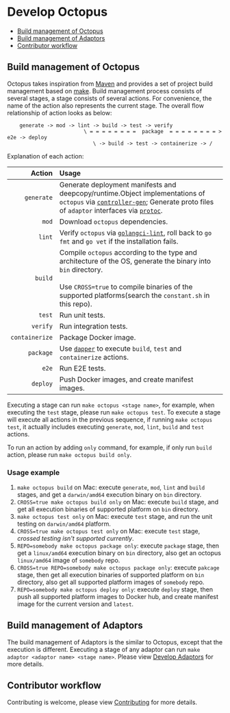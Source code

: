 # Develop Octopus

<!-- toc -->

- [Build management of Octopus](#build-management-of-octopus)
- [Build management of Adaptors](#build-management-of-adaptors)
- [Contributor workflow](#contributor-workflow)

<!-- /toc -->

## Build management of Octopus

Octopus takes inspiration from [Maven](https://maven.apache.org/) and provides a set of project build management based on [make](https://www.gnu.org/software/make/manual/make.html). Build management process consists of several stages, a stage consists of several actions. For convenience, the name of the action also represents the current stage. The overall flow relationship of action looks as below:

```text
    generate -> mod -> lint -> build -> test -> verify
                         \ = = = = = = = =  package  = = = = = = = = > e2e -> deploy
                            \ -> build -> test -> containerize -> /
```

Explanation of each action:

| Action | Usage |
|---:|:---|
| `generate` | Generate deployment manifests and deepcopy/runtime.Object implementations of `octopus` via [`controller-gen`](https://github.com/kubernetes-sigs/controller-tools/blob/master/cmd/controller-gen/main.go); Generate proto files of `adaptor` interfaces via [`protoc`](https://github.com/protocolbuffers/protobuf). |
| `mod` | Download `octopus` dependencies. |
| `lint` | Verify `octopus` via [`golangci-lint`](https://github.com/golangci/golangci-lint), roll back to `go fmt` and `go vet` if the installation fails. |
| `build` | Compile `octopus` according to the type and architecture of the OS, generate the binary into `bin` directory. <br/><br/> Use `CROSS=true` to compile binaries of the supported platforms(search the `constant.sh` in this repo). |
| `test` | Run unit tests. |
| `verify` | Run integration tests. |
| `containerize` | Package Docker image. |
| `package` | Use [`dapper`](https://github.com/rancher/dapper) to execute `build`, `test` and `containerize` actions. |
| `e2e` | Run E2E tests. |
| `deploy` | Push Docker images, and create manifest images. |

Executing a stage can run `make octopus <stage name>`, for example, when executing the `test` stage, please run `make octopus test`. To execute a stage will execute all actions in the previous sequence, if running `make octopus test`, it actually includes executing `generate`, `mod`, `lint`, `build` and `test` actions.

To run an action by adding `only` command, for example, if only run `build` action, please run `make octopus build only`.

### Usage example

1. `make octopus build` on Mac: execute `generate`, `mod`, `lint` and `build` stages, and get a `darwin/amd64` execution binary on `bin` directory.
1. `CROSS=true make octopus build only` on Mac: execute `build` stage, and get all execution binaries of supported platform on `bin` directory.
1. `make octopus test only` on Mac: execute `test` stage, and run the unit testing on `darwin/amd64` platform.
1. `CROSS=true make octopus test only` on Mac: execute `test` stage, _crossed testing isn't supported currently_.
1. `REPO=somebody make octopus package only`: execute `package` stage, then get a `linux/amd64` execution binary on `bin` directory, also get an octopus `linux/amd64` image of `somebody` repo.
1. `CROSS=true REPO=somebody make octopus package only`: execute `pakcage` stage, then get all execution binaries of supported platform on `bin` directory, also get all supported platform images of `somebody` repo.
1. `REPO=somebody make octopus deploy only`: execute `deploy` stage, then push all supported platform images to Docker hub, and create manifest image for the current version and `latest`.


## Build management of Adaptors

The build management of Adaptors is the similar to Octopus, except that the execution is different. Executing a stage of any adaptor can run `make adaptor <adaptor name> <stage name>`. Please view [Develop Adaptors](../adaptors/develop.md) for more details.

## Contributor workflow

Contributing is welcome, please view [Contributing](../../CONTRIBUTING.md) for more details.
